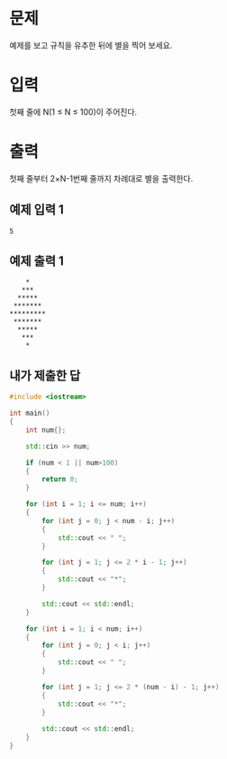 문제
==========
예제를 보고 규칙을 유추한 뒤에 별을 찍어 보세요.

입력
===========
첫째 줄에 N(1 ≤ N ≤ 100)이 주어진다.

출력
============
첫째 줄부터 2×N-1번째 줄까지 차례대로 별을 출력한다.

예제 입력 1 
----------
```
5
```
예제 출력 1 
---------
```
    *
   ***
  *****
 *******
*********
 *******
  *****
   ***
    *
```

내가 제출한 답
----------------
```cpp
#include <iostream>

int main()
{
	int num{};

	std::cin >> num;

	if (num < 1 || num>100)
	{
		return 0;
	}

	for (int i = 1; i <= num; i++)
	{
		for (int j = 0; j < num - i; j++)
		{
			std::cout << " ";
		}

		for (int j = 1; j <= 2 * i - 1; j++)
		{
			std::cout << "*";
		}

		std::cout << std::endl;
	}

	for (int i = 1; i < num; i++)
	{
		for (int j = 0; j < i; j++)
		{
			std::cout << " ";
		}

		for (int j = 1; j <= 2 * (num - i) - 1; j++)
		{
			std::cout << "*";
		}
		
		std::cout << std::endl;
	}
}
```
